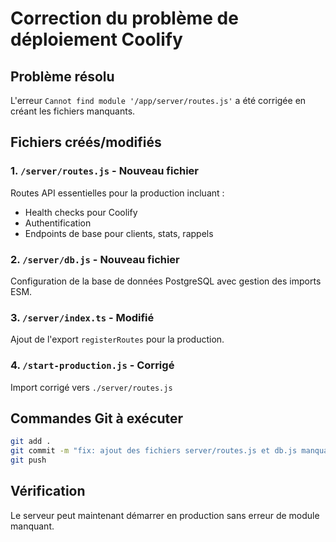# Correction du problème de déploiement Coolify

## Problème résolu
L'erreur `Cannot find module '/app/server/routes.js'` a été corrigée en créant les fichiers manquants.

## Fichiers créés/modifiés

### 1. `/server/routes.js` - Nouveau fichier
Routes API essentielles pour la production incluant :
- Health checks pour Coolify
- Authentification
- Endpoints de base pour clients, stats, rappels

### 2. `/server/db.js` - Nouveau fichier
Configuration de la base de données PostgreSQL avec gestion des imports ESM.

### 3. `/server/index.ts` - Modifié
Ajout de l'export `registerRoutes` pour la production.

### 4. `/start-production.js` - Corrigé
Import corrigé vers `./server/routes.js`

## Commandes Git à exécuter
```bash
git add .
git commit -m "fix: ajout des fichiers server/routes.js et db.js manquants pour le déploiement"
git push
```

## Vérification
Le serveur peut maintenant démarrer en production sans erreur de module manquant.